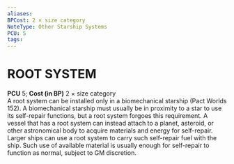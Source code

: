 ```yaml
---
aliases: 
BPCost: 2 × size category  
NoteType: Other Starship Systems
PCU: 5
tags: 
---
```

# ROOT SYSTEM
**PCU** 5; **Cost (in BP)** 2 × size category  
A root system can be installed only in a biomechanical starship (Pact Worlds 152). A biomechanical starship must usually be in proximity to a star to use its self-repair functions, but a root system forgoes this requirement. A vessel that has a root system can instead attach to a planet, asteroid, or other astronomical body to acquire materials and energy for self-repair. Larger ships can use a root system to carry such self-repair fuel with the ship. Such use of available material is usually enough for self-repair to function as normal, subject to GM discretion.